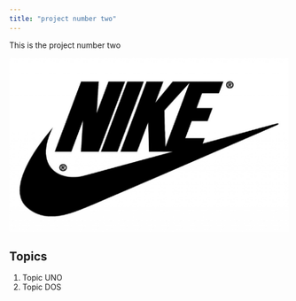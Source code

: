 ```yaml
---
title: "project number two"
---
```


This is the project number two

![logo](./nike.jpg)

## Topics

1. Topic UNO
2. Topic DOS
